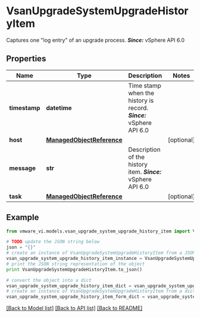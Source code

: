 # VsanUpgradeSystemUpgradeHistoryItem

Captures one \"log entry\" of an upgrade process.  ***Since:*** vSphere API 6.0 

## Properties
Name | Type | Description | Notes
------------ | ------------- | ------------- | -------------
**timestamp** | **datetime** | Time stamp when the history is record.  ***Since:*** vSphere API 6.0  | 
**host** | [**ManagedObjectReference**](ManagedObjectReference.md) |  | [optional] 
**message** | **str** | Description of the history item.  ***Since:*** vSphere API 6.0  | 
**task** | [**ManagedObjectReference**](ManagedObjectReference.md) |  | [optional] 

## Example

```python
from vmware_vi.models.vsan_upgrade_system_upgrade_history_item import VsanUpgradeSystemUpgradeHistoryItem

# TODO update the JSON string below
json = "{}"
# create an instance of VsanUpgradeSystemUpgradeHistoryItem from a JSON string
vsan_upgrade_system_upgrade_history_item_instance = VsanUpgradeSystemUpgradeHistoryItem.from_json(json)
# print the JSON string representation of the object
print VsanUpgradeSystemUpgradeHistoryItem.to_json()

# convert the object into a dict
vsan_upgrade_system_upgrade_history_item_dict = vsan_upgrade_system_upgrade_history_item_instance.to_dict()
# create an instance of VsanUpgradeSystemUpgradeHistoryItem from a dict
vsan_upgrade_system_upgrade_history_item_form_dict = vsan_upgrade_system_upgrade_history_item.from_dict(vsan_upgrade_system_upgrade_history_item_dict)
```
[[Back to Model list]](../README.md#documentation-for-models) [[Back to API list]](../README.md#documentation-for-api-endpoints) [[Back to README]](../README.md)



